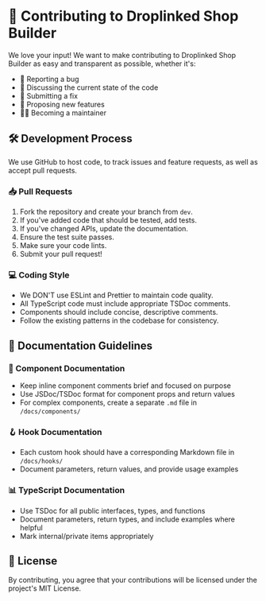 # 🤝 Contributing to Droplinked Shop Builder

We love your input! We want to make contributing to Droplinked Shop Builder as easy and transparent as possible, whether it's:

- 🐛 Reporting a bug
- 💬 Discussing the current state of the code
- 🔧 Submitting a fix
- 🚀 Proposing new features
- 👨‍💻 Becoming a maintainer

## 🛠️ Development Process

We use GitHub to host code, to track issues and feature requests, as well as accept pull requests.

### 📥 Pull Requests

1. Fork the repository and create your branch from `dev`.
2. If you've added code that should be tested, add tests.
3. If you've changed APIs, update the documentation.
4. Ensure the test suite passes.
5. Make sure your code lints.
6. Submit your pull request!

### 💻 Coding Style

- We DON'T use ESLint and Prettier to maintain code quality.
- All TypeScript code must include appropriate TSDoc comments.
- Components should include concise, descriptive comments.
- Follow the existing patterns in the codebase for consistency.

## 📝 Documentation Guidelines

### 🧩 Component Documentation

- Keep inline component comments brief and focused on purpose
- Use JSDoc/TSDoc format for component props and return values
- For complex components, create a separate `.md` file in `/docs/components/`

### 🪝 Hook Documentation

- Each custom hook should have a corresponding Markdown file in `/docs/hooks/`
- Document parameters, return values, and provide usage examples

### 📊 TypeScript Documentation

- Use TSDoc for all public interfaces, types, and functions
- Document parameters, return types, and include examples where helpful
- Mark internal/private items appropriately

## 📜 License

By contributing, you agree that your contributions will be licensed under the project's MIT License.
